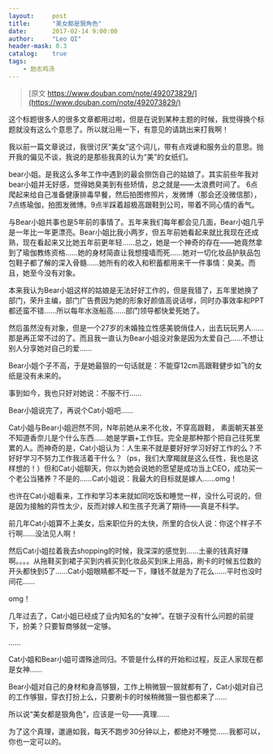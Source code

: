```yaml
---
layout:     post
title:      "美女都是狠角色"
date:       2017-02-14 9:00:00
author:     "Leo QI"
header-mask: 0.3
catalog:    true
tags:
    - 励志鸡汤
---
```

> [原文 https://www.douban.com/note/492073829/](https://www.douban.com/note/492073829/)

这个标题很多人的很多文章都用过啦，但是在说到某种主题的时候，我觉得换个标题就没有这么个意思了。所以就沿用一下，有意见的请跳出来打我啊！

我以前一篇文章说过，我很讨厌“美女”这个词儿，带有点戏谑和服务业的意思。抛开我的偏见不谈，我说的是那些我真的认为“美”的女纸们。

bear小姐。是我这么多年工作中遇到的最会捯饬自己的姑娘了。其实前些年我对bear小姐并无好感，觉得她臭美到有些矫情，总之就是——太浪费时间了。 6点爬起来给自己准备健康排毒早餐，然后拍图修照片，发微博（那会还没微信那），7点练瑜伽，拍图发微博。9点半踩着超极高跟鞋到公司，带着不同心情的香气。

与Bear小姐共事也是5年前的事情了。五年来我们每年都会见几面，Bear小姐几乎是一年比一年更漂亮。Bear小姐比我小两岁，但五年前她看起来就比我现在还成熟，现在看起来又比她五年前更年轻……总之，她是一个神奇的存在——她竟然拿到了瑜伽教练资格……她的身材简直让我想撞墙而死……她对一切化妆品护肤品包包鞋子都了解的深入骨髓……她所有的收入和积蓄都用来干一件事情：臭美。而且，她至今没有对象。

本来我认为Bear小姐这样的姑娘是无法好好工作的，但是我错了，五年里她换了部门，荣升主编，部门广告费因为她的形象好颜值高说话嗲，同时办事效率和PPT都还蛮不错……所以每年水涨船高……部门领导都快爱死她了。

然后虽然没有对象，但是一个27岁的未婚独立性感美貌俏佳人，出去玩玩男人……那是再正常不过的了。而且我一直认为Bear小姐没对象是因为太爱自己……不想让别人分享她对自己的爱……

Bear小姐个子不高，于是她最狠的一句话就是：不能穿12cm高跟鞋健步如飞的女纸是没有未来的。

事到如今，我也只好对她说：不服不行……

Bear小姐说完了，再说个Cat小姐吧……

Cat小姐与Bear小姐迥然不同，N年前她从来不化妆，不穿高跟鞋， 素面朝天甚至不知道香奈儿是个什么东西……她是学霸+工作狂。完全是那种那个把自己往死里累的人。而神奇的是，Cat小姐认为：人生来不就是要好好学习好好工作的么？不好好学习不努力工作我活着干什么？（ps，我们大摩羯就是这么任性，我也是这样想的！）但和Cat小姐聊天，你以为她会说她的愿望是成功当上CEO，成功买一个老公当猪养？不是的……Cat小姐说：我最大的目标就是嫁人……omg！

也许在Cat小姐看来，工作和学习本来就如同吃饭和睡觉一样，没什么可说的，但是因为接触的异性太少，反而对嫁人和生孩子充满了期待——真是不科学。

前几年Cat小姐算不上美女，后来职位升的太快，所里的合伙人说：你这个样子不行啊……没法见人啊！

然后Cat小姐拉着我去shopping的时候，我深深的感觉到……土豪的钱真好赚啊。。。。从拖鞋买到裙子买到内裤买到化妆品买到床上用品，刷卡的时候五位数的开头都快到5了……Cat小姐眼睛都不眨一下，赚钱不就是为了花么……平时也没时间花……

omg！

几年过去了，Cat小姐已经成了业内知名的“女神”。在银子没有什么问题的前提下，扮美？只要智商够就一定够。

……

Cat小姐和Bear小姐可谓殊途同归。不管是什么样的开始和过程，反正人家现在都是女神……

Bear小姐对自己的身材和身高够狠，工作上稍微狠一狠就都有了，Cat小姐对自己的工作够狠，穿衣打扮上么，只要刷卡的时候稍微狠一狠也都来了……

所以说“美女都是狠角色”，应该是一句——真理……

为了这个真理，邋遢如我，每天不跑步30分钟以上，都绝对不睡觉……我都可以，你也一定可以的。
